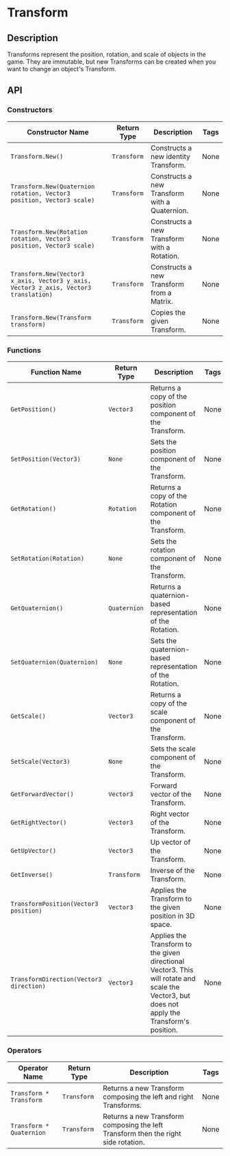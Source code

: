 # Transform

## Description

Transforms represent the position, rotation, and scale of objects in the game. They are immutable, but new Transforms can be created when you want to change an object's Transform.

## API

### Constructors

| Constructor Name | Return Type | Description | Tags |
| ----------- | ----------- | ----------- | ---- |
| `Transform.New()` | `Transform` | Constructs a new identity Transform. | None |
| `Transform.New(Quaternion rotation, Vector3 position, Vector3 scale)` | `Transform` | Constructs a new Transform with a Quaternion. | None |
| `Transform.New(Rotation rotation, Vector3 position, Vector3 scale)` | `Transform` | Constructs a new Transform with a Rotation. | None |
| `Transform.New(Vector3 x_axis, Vector3 y_axis, Vector3 z_axis, Vector3 translation)` | `Transform` | Constructs a new Transform from a Matrix. | None |
| `Transform.New(Transform transform)` | `Transform` | Copies the given Transform. | None |

### Functions

| Function Name | Return Type | Description | Tags |
| -------- | ----------- | ----------- | ---- |
| `GetPosition()` | `Vector3` | Returns a copy of the position component of the Transform. | None |
| `SetPosition(Vector3)` | `None` | Sets the position component of the Transform. | None |
| `GetRotation()` | `Rotation` | Returns a copy of the Rotation component of the Transform. | None |
| `SetRotation(Rotation)` | `None` | Sets the rotation component of the Transform. | None |
| `GetQuaternion()` | `Quaternion` | Returns a quaternion-based representation of the Rotation. | None |
| `SetQuaternion(Quaternion)` | `None` | Sets the quaternion-based representation of the Rotation. | None |
| `GetScale()` | `Vector3` | Returns a copy of the scale component of the Transform. | None |
| `SetScale(Vector3)` | `None` | Sets the scale component of the Transform. | None |
| `GetForwardVector()` | `Vector3` | Forward vector of the Transform. | None |
| `GetRightVector()` | `Vector3` | Right vector of the Transform. | None |
| `GetUpVector()` | `Vector3` | Up vector of the Transform. | None |
| `GetInverse()` | `Transform` | Inverse of the Transform. | None |
| `TransformPosition(Vector3 position)` | `Vector3` | Applies the Transform to the given position in 3D space. | None |
| `TransformDirection(Vector3 direction)` | `Vector3` | Applies the Transform to the given directional Vector3. This will rotate and scale the Vector3, but does not apply the Transform's position. | None |

### Operators

| Operator Name | Return Type | Description | Tags |
| -------- | ----------- | ----------- | ---- |
| `Transform * Transform` | `Transform` | Returns a new Transform composing the left and right Transforms. | None |
| `Transform * Quaternion` | `Transform` | Returns a new Transform composing the left Transform then the right side rotation. | None |
